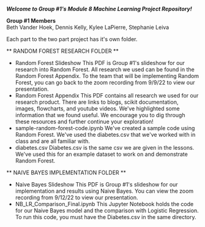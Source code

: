 ***Welcome to Group #1's Module 8 Machine Learning Project Repository!***

 **Group #1 Members**  
  Beth Vander Hoek, Dennis Kelly, Kylee LaPierre, Stephanie Leiva

Each part to the two part project has it's own folder.

** RANDOM FOREST RESEARCH FOLDER **
* Random Forest Slideshow
    This PDF is Group #1's slideshow for our research into Random Forest. All research we used can be found in the Random Forest Appendix. 
    To the team that will be implementing Random Forest, you can go back to the zoom recording from 9/9/22 to view our presentation.
* Random Forest Appendix
    This PDF contains all research we used for our research product. There are links to blogs, scikit documentation, images, flowcharts, and youtube videos. We’ve highlighted some information that we found useful. We encourage you to dig through these resources and further continue your exploration!
* sample-random-forest-code.ipynb
    We've created a sample code using Random Forest. We've used the diabetes.csv that we've worked with in class and are all familiar with. 
* diabetes.csv
    Diabetes.csv is the same csv we are given in the lessons. We've used this for an example dataset to work on and demonstrate Random Forest. 

** NAIVE BAYES IMPLEMENTATION FOLDER **
* Naive Bayes Slideshow
    This PDF is Group #1's slideshow for our implementation and results using Naive Bayes. You can view the zoom recording from 9/12/22 to view our presentation.
* NB_LR_Comparison_Final.ipynb
    This Jupyter Notebook holds the code for our Naive Bayes model and the comparison with Logistic Regression. To run this code, you must have the Diabetes.csv in the same directory.